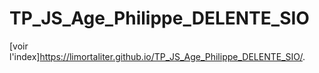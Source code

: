 # TP_JS_Age_Philippe_DELENTE_SIO

[voir l'index]https://limortaliter.github.io/TP_JS_Age_Philippe_DELENTE_SIO/. 
